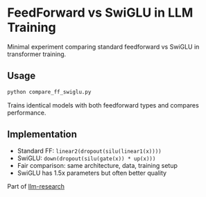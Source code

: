 # FeedForward vs SwiGLU in LLM Training

Minimal experiment comparing standard feedforward vs SwiGLU in transformer training.

## Usage

```bash
python compare_ff_swiglu.py
```

Trains identical models with both feedforward types and compares performance.

## Implementation

- Standard FF: `linear2(dropout(silu(linear1(x))))`
- SwiGLU: `down(dropout(silu(gate(x)) * up(x)))`
- Fair comparison: same architecture, data, training setup
- SwiGLU has 1.5x parameters but often better quality

Part of [llm-research](https://github.com/vukrosic/llm-research)